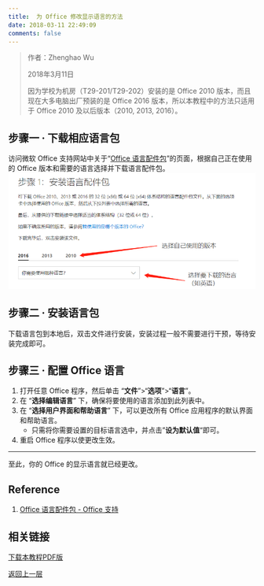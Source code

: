 ```yaml
---
title:  为 Office 修改显示语言的方法
date: 2018-03-11 22:49:09
comments: false
---
```


> 作者：Zhenghao Wu
>
> 2018年3月11日
>
> 因为学校为机房（T29-201/T29-202）安装的是 Office 2010 版本，而且现在大多电脑出厂预装的是 Office 2016 版本，所以本教程中的方法只适用于 Office 2010 及以后版本（2010, 2013, 2016）。

## 步骤一 · 下载相应语言包

访问微软 Office 支持网站中关于“[Office 语言配件包](https://support.office.com/zh-cn/article/office-%E8%AF%AD%E8%A8%80%E9%85%8D%E4%BB%B6%E5%8C%85-82ee1236-0f9a-45ee-9c72-05b026ee809f?ui=zh-CN&rs=zh-CN&ad=CN)”的页面，根据自己正在使用的 Office 版本和需要的语言选择并下载语言配件包。![Office 支持网站中关于“Office 语言配件包”的页面](img1.png)

## 步骤二 · 安装语言包

下载语言包到本地后，双击文件进行安装，安装过程一般不需要进行干预，等待安装完成即可。

## 步骤三 · 配置 Office 语言

1. 打开任意 Office 程序，然后单击 “**文件**”>“**选项**”>“**语言**”。
2. 在 “**选择编辑语言**” 下，确保将要使用的语言添加到此列表中。
3. 在 “**选择用户界面和帮助语言**” 下，可以更改所有 Office 应用程序的默认界面和帮助语言。
   - 只需将你需要设置的目标语言选中，并点击”**设为默认值**“即可。
4. 重启 Office 程序以使更改生效。

---

至此，你的 Office 的显示语言就已经更改。

## Reference

1. [Office 语言配件包 - Office 支持](https://support.office.com/zh-cn/article/office-%E8%AF%AD%E8%A8%80%E9%85%8D%E4%BB%B6%E5%8C%85-82ee1236-0f9a-45ee-9c72-05b026ee809f?ui=zh-CN&rs=zh-CN&ad=CN#ID0EAACAAA=2016)

## 相关链接

<a href="office-language-pack-install.pdf">下载本教程PDF版</a>

<a href="../../">返回上一层</a>